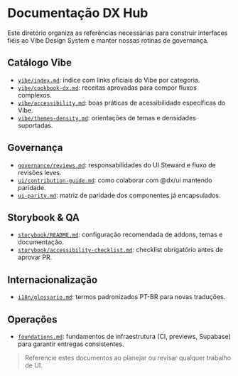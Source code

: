 # Documentação DX Hub

Este diretório organiza as referências necessárias para construir interfaces fiéis ao Vibe Design System e manter nossas rotinas de governança.

## Catálogo Vibe
- [`vibe/index.md`](vibe/index.md): índice com links oficiais do Vibe por categoria.
- [`vibe/cookbook-dx.md`](vibe/cookbook-dx.md): receitas aprovadas para compor fluxos complexos.
- [`vibe/accessibility.md`](vibe/accessibility.md): boas práticas de acessibilidade específicas do Vibe.
- [`vibe/themes-density.md`](vibe/themes-density.md): orientações de temas e densidades suportadas.

## Governança
- [`governance/reviews.md`](governance/reviews.md): responsabilidades do UI Steward e fluxo de revisões leves.
- [`ui/contribution-guide.md`](ui/contribution-guide.md): como colaborar com @dx/ui mantendo paridade.
- [`ui-parity.md`](ui-parity.md): matriz de paridade dos componentes já encapsulados.

## Storybook & QA
- [`storybook/README.md`](storybook/README.md): configuração recomendada de addons, temas e documentação.
- [`storybook/accessibility-checklist.md`](storybook/accessibility-checklist.md): checklist obrigatório antes de aprovar PR.

## Internacionalização
- [`i18n/glossario.md`](i18n/glossario.md): termos padronizados PT-BR para novas traduções.

## Operações
- [`foundations.md`](foundations.md): fundamentos de infraestrutura (CI, previews, Supabase) para garantir entregas consistentes.

> Referencie estes documentos ao planejar ou revisar qualquer trabalho de UI.
